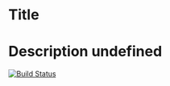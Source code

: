 
# Title 
# Description undefined
[![Build Status](https://travis-ci.com/username/projectname.svg?branch=master)](https://travis-ci.com/username/projectname)
      